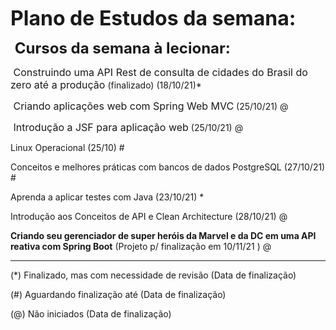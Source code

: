<font size='6'><b>Plano de Estudos da semana:</b></font>



<font size='5'> <b>Cursos da semana à lecionar:</b></font>

<font size='3'> Construindo uma API Rest de consulta de cidades do Brasil do zero até a produção</font> (finalizado) (18/10/21)*

<font size='3'> Criando aplicações web com Spring Web MVC</font> (25/10/21) @

<font size='3'> Introdução a JSF para aplicação web</font> (25/10/21) @

Linux Operacional (25/10) #

Conceitos e melhores práticas com bancos de dados PostgreSQL (27/10/21) #

Aprenda a aplicar testes com Java (23/10/21) *

Introdução aos Conceitos de API e Clean Architecture (28/10/21) @

**Criando seu gerenciador de super heróis da Marvel e da DC em uma API reativa com Spring Boot** (Projeto p/ finalização em 10/11/21 ) @

--------------------------------------------------------------------------------------------------------------------------------------------------------













(*) Finalizado, mas com necessidade de revisão (Data de finalização)

(#) Aguardando finalização até (Data de finalização)

(@) Não iniciados (Data de finalização)
